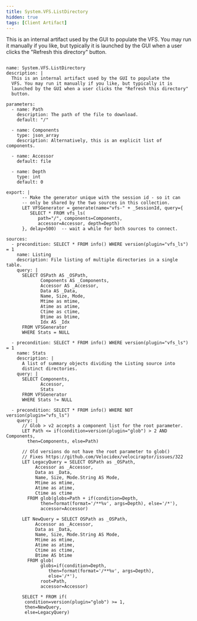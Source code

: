 ```yaml
---
title: System.VFS.ListDirectory
hidden: true
tags: [Client Artifact]
---
```


This is an internal artifact used by the GUI to populate the
VFS. You may run it manually if you like, but typically it is
launched by the GUI when a user clicks the "Refresh this directory"
button.


<pre><code class="language-yaml">
name: System.VFS.ListDirectory
description: |
  This is an internal artifact used by the GUI to populate the
  VFS. You may run it manually if you like, but typically it is
  launched by the GUI when a user clicks the "Refresh this directory"
  button.

parameters:
  - name: Path
    description: The path of the file to download.
    default: "/"

  - name: Components
    type: json_array
    description: Alternatively, this is an explicit list of components.

  - name: Accessor
    default: file

  - name: Depth
    type: int
    default: 0

export: |
      -- Make the generator unique with the session id - so it can
      -- only be shared by the two sources in this collection.
      LET VFSGenerator = generate(name="vfs-" + _SessionId, query={
         SELECT * FROM vfs_ls(
            path="/", components=Components,
            accessor=Accessor, depth=Depth)
      }, delay=500)  -- wait a while for both sources to connect.

sources:
  - precondition: SELECT * FROM info() WHERE version(plugin="vfs_ls") = 1
    name: Listing
    description: File listing of multiple directories in a single table.
    query: |
      SELECT OSPath AS _OSPath,
             Components AS _Components,
             Accessor AS _Accessor,
             Data AS _Data,
             Name, Size, Mode,
             Mtime as mtime,
             Atime as atime,
             Ctime as ctime,
             Btime as btime,
             Idx AS _Idx
      FROM VFSGenerator
      WHERE Stats = NULL

  - precondition: SELECT * FROM info() WHERE version(plugin="vfs_ls") = 1
    name: Stats
    description: |
      A list of summary objects dividing the Listing source into
      distinct directories.
    query: |
      SELECT Components,
             Accessor,
             Stats
      FROM VFSGenerator
      WHERE Stats != NULL

  - precondition: SELECT * FROM info() WHERE NOT version(plugin="vfs_ls")
    query: |
      // Glob &gt; v2 accepts a component list for the root parameter.
      LET Path &lt;= if(condition=version(plugin="glob") &gt; 2 AND Components,
        then=Components, else=Path)

      // Old versions do not have the root parameter to glob()
      // Fixes https://github.com/Velocidex/velociraptor/issues/322
      LET LegacyQuery = SELECT OSPath as _OSPath,
           Accessor as _Accessor,
           Data as _Data,
           Name, Size, Mode.String AS Mode,
           Mtime as mtime,
           Atime as atime,
           Ctime as ctime
        FROM glob(globs=Path + if(condition=Depth,
             then=format(format='/**%v', args=Depth), else='/*'),
             accessor=Accessor)

      LET NewQuery = SELECT OSPath as _OSPath,
           Accessor as _Accessor,
           Data as _Data,
           Name, Size, Mode.String AS Mode,
           Mtime as mtime,
           Atime as atime,
           Ctime as ctime,
           Btime AS btime
        FROM glob(
             globs=if(condition=Depth,
                then=format(format='/**%v', args=Depth),
                else='/*'),
             root=Path,
             accessor=Accessor)

      SELECT * FROM if(
       condition=version(plugin="glob") &gt;= 1,
       then=NewQuery,
       else=LegacyQuery)

</code></pre>

